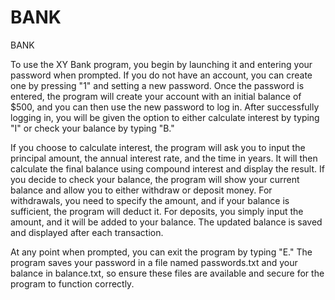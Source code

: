 # BANK
BANK

To use the XY Bank program, you begin by launching it and entering your password when prompted. If you do not have an account, you can create one by pressing "1" and setting a new password. Once the password is entered, the program will create your account with an initial balance of $500, and you can then use the new password to log in. After successfully logging in, you will be given the option to either calculate interest by typing "I" or check your balance by typing "B."

If you choose to calculate interest, the program will ask you to input the principal amount, the annual interest rate, and the time in years. It will then calculate the final balance using compound interest and display the result. If you decide to check your balance, the program will show your current balance and allow you to either withdraw or deposit money. For withdrawals, you need to specify the amount, and if your balance is sufficient, the program will deduct it. For deposits, you simply input the amount, and it will be added to your balance. The updated balance is saved and displayed after each transaction.

At any point when prompted, you can exit the program by typing "E." The program saves your password in a file named passwords.txt and your balance in balance.txt, so ensure these files are available and secure for the program to function correctly.